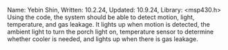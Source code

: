 Name: Yebin Shin, Written: 10.2.24, Updated: 10.9.24, Library: <msp430.h> Using the code, the system should be able to detect motion, light, temperature, and gas leakage. It lights up when motion is detected, the ambient light to turn the porch light on, temperature sensor to determine whether cooler is needed, and lights up when there is gas leakage. 
